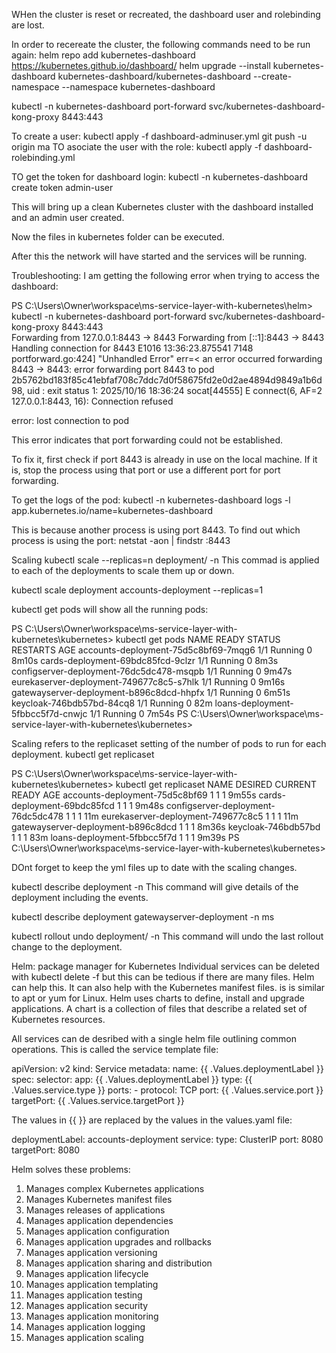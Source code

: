 WHen the cluster is reset or recreated, the dashboard user and rolebinding are lost.

In order to recereate the cluster, the following commands need to be run again:
helm repo add kubernetes-dashboard https://kubernetes.github.io/dashboard/
helm upgrade --install kubernetes-dashboard kubernetes-dashboard/kubernetes-dashboard --create-namespace --namespace kubernetes-dashboard

kubectl -n kubernetes-dashboard port-forward svc/kubernetes-dashboard-kong-proxy 8443:443


To create a user:
kubectl apply -f dashboard-adminuser.yml
git push -u origin ma
TO asociate the user with the role:
kubectl apply -f dashboard-rolebinding.yml

TO get the token for dashboard login:
 kubectl -n kubernetes-dashboard create token admin-user

This will bring up a clean Kubernetes cluster with the dashboard installed 
and an admin user created.

Now the files in kubernetes folder can be executed.

After this the network will have started and the services will be running.

Troubleshooting:
I am getting the following error when trying to access the dashboard:

PS C:\Users\Owner\workspace\ms-service-layer-with-kubernetes\helm> kubectl -n kubernetes-dashboard port-forward svc/kubernetes-dashboard-kong-proxy 8443:443                                                                                                                                  
Forwarding from 127.0.0.1:8443 -> 8443
Forwarding from [::1]:8443 -> 8443
Handling connection for 8443
E1016 13:36:23.875541    7148 portforward.go:424] "Unhandled Error" err=<
an error occurred forwarding 8443 -> 8443: error forwarding port 8443 to pod 2b5762bd183f85c41ebfaf708c7ddc7d0f58675fd2e0d2ae4894d9849a1b6d98, uid : exit status 1: 2025/10/16 18:36:24 socat[44555] E connect(6, AF=2 127.0.0.1:8443, 16): Connection refused
>
error: lost connection to pod

This error indicates that port forwarding could not be established.

To fix it, first check if port 8443 is already in use on the local machine.
If it is, stop the process using that port or use a different port for port forwarding.

To get the logs of the pod:
kubectl -n kubernetes-dashboard logs -l app.kubernetes.io/name=kubernetes-dashboard

This is because another process is using port 8443. To find out which process is using the port:
netstat -aon | findstr :8443


Scaling
kubectl scale --replicas=n deployment/<deployment-name> -n <namespace>
This commad is applied to each of the deployments to scale them up or down.

kubectl scale deployment accounts-deployment --replicas=1

kubectl get pods will show all the running pods:

PS C:\Users\Owner\workspace\ms-service-layer-with-kubernetes\kubernetes> kubectl get pods
NAME                                       READY   STATUS    RESTARTS   AGE
accounts-deployment-75d5c8bf69-7mqg6       1/1     Running   0          8m10s
cards-deployment-69bdc85fcd-9clzr          1/1     Running   0          8m3s
configserver-deployment-76dc5dc478-msqpb   1/1     Running   0          9m47s
eurekaserver-deployment-749677c8c5-s7hlk   1/1     Running   0          9m16s
gatewayserver-deployment-b896c8dcd-hhpfx   1/1     Running   0          6m51s
keycloak-746bdb57bd-84cq8                  1/1     Running   0          82m
loans-deployment-5fbbcc5f7d-cnwjc          1/1     Running   0          7m54s
PS C:\Users\Owner\workspace\ms-service-layer-with-kubernetes\kubernetes> 

Scaling refers to the replicaset setting of the number of pods to run for each deployment.
kubectl get replicaset

PS C:\Users\Owner\workspace\ms-service-layer-with-kubernetes\kubernetes> kubectl get replicaset
NAME                                 DESIRED   CURRENT   READY   AGE
accounts-deployment-75d5c8bf69       1         1         1       9m55s
cards-deployment-69bdc85fcd          1         1         1       9m48s
configserver-deployment-76dc5dc478   1         1         1       11m
eurekaserver-deployment-749677c8c5   1         1         1       11m
gatewayserver-deployment-b896c8dcd   1         1         1       8m36s
keycloak-746bdb57bd                  1         1         1       83m
loans-deployment-5fbbcc5f7d          1         1         1       9m39s
PS C:\Users\Owner\workspace\ms-service-layer-with-kubernetes\kubernetes> 

DOnt forget to keep the yml files up to date with the scaling changes.

kubectl describe deployment <deployment-name> -n <namespace>
This command will give details of the deployment including the events.

kubectl describe deployment gatewayserver-deployment -n ms

kubectl rollout undo deployment/<deployment-name> -n <namespace>
This command will undo the last rollout change to the deployment.

Helm: package manager for Kubernetes
Individual services can be deleted with kubectl delete -f <file-name> 
but this can be tedious if there are many files. Helm can help this. It can also 
help with the Kubernetes manifest files. is is similar to apt or yum for Linux.
Helm uses charts to define, install and upgrade applications. A chart is a collection 
of files that describe a related set of Kubernetes resources.

All services can de desribed with a single helm file outlining common operations. 
This is called the service template file: 

apiVersion: v2
kind: Service
metadata:
  name: {{ .Values.deploymentLabel }}
spec:
  selector:
    app: {{ .Values.deploymentLabel }}
  type: {{ .Values.service.type }}
  ports:
    - protocol: TCP
        port: {{ .Values.service.port }}
        targetPort: {{ .Values.service.targetPort }}

The values in {{ }} are replaced by the values in the values.yaml file:

deploymentLabel: accounts-deployment
service:
    type: ClusterIP
    port: 8080
    targetPort: 8080

Helm solves these problems:
1. Manages complex Kubernetes applications
2. Manages Kubernetes manifest files
3. Manages releases of applications
4. Manages application dependencies
5. Manages application configuration
6. Manages application upgrades and rollbacks
7. Manages application versioning
8. Manages application sharing and distribution
9. Manages application lifecycle
10. Manages application templating
11. Manages application testing
12. Manages application security
13. Manages application monitoring
14. Manages application logging
15. Manages application scaling

